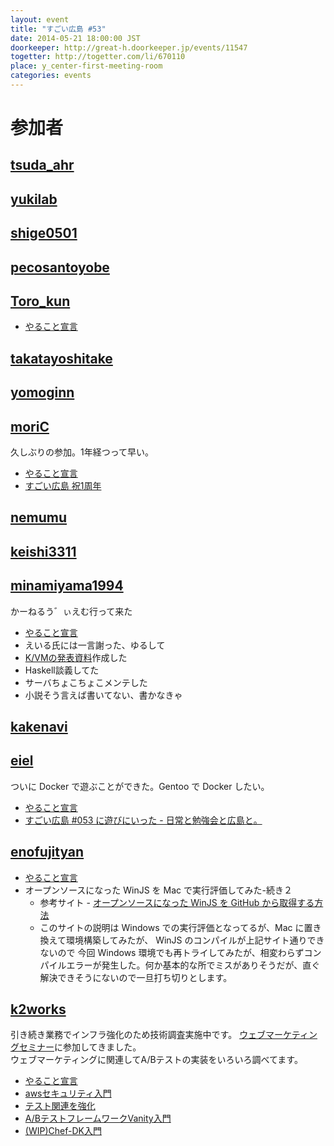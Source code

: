 ```yaml
---
layout: event
title: "すごい広島 #53"
date: 2014-05-21 18:00:00 JST
doorkeeper: http://great-h.doorkeeper.jp/events/11547
togetter: http://togetter.com/li/670110
place: y_center-first-meeting-room
categories: events
---
```


# 参加者


## [tsuda_ahr](http://twitter.com/tsuda_ahr)


## [yukilab](http://twitter.com/yukilab)


## [shige0501](https://github.com/shige0501)


## [pecosantoyobe](http://twitter.com/pecosantoyobe)


## [Toro_kun](https://twitter.com/Toro_kun)

* [やること宣言](https://github.com/great-h/great-h.github.io/issues/940)


## [takatayoshitake](http://twitter.com/takatayoshitake)


## [yomoginn](https://github.com/yomoginn)


## [moriC](https://github.com/moriC)

久しぶりの参加。1年経つって早い。

* [やること宣言](https://github.com/great-h/great-h.github.io/issues/937)
* [すごい広島 祝1周年](http://moric-life.tumblr.com/post/86395740811/1)

## [nemumu](https://github.com/nemumu)


## [keishi3311](https://github.com/keishi3311)


## [minamiyama1994](https://github.com/minamiyama1994)

かーねるう゛ぃえむ行って来た

* [やること宣言](https://github.com/great-h/great-h.github.io/issues/924)
* えいる氏には一言謝った、ゆるして
* [K/VMの発表資料](https://docs.google.com/presentation/d/19CqtAnfRbwrNQcGQZ1QLtB7ylOUzeZ91URk6iFGBENk/edit?usp=sharing)作成した
* Haskell談義してた
* サーバちょこちょこメンテした
* 小説そう言えば書いてない、書かなきゃ

## [kakenavi](http://twitter.com/kakenavi)


## [eiel](http://eiel.info/)

ついに Docker で遊ぶことができた。Gentoo で Docker したい。

* [やること宣言](https://github.com/great-h/great-h.github.io/issues/929)
* [すごい広島 #053 に遊びにいった - 日常と勉強会と広島と。](http://eielh-life.tumblr.com/post/86464702178/053)


## [enofujityan](http://twitter.com/enofujityan)

* [やること宣言](https://github.com/great-h/great-h.github.io/issues/936)
* オープンソースになった WinJS を Mac で実行評価してみた-続き２
  * 参考サイト - [オープンソースになった WinJS を GitHub から取得する方法](http://blogs.msdn.com/b/osamum/archive/2014/04/22/winjs-github.aspx?utm_source=twitterfeed&utm_medium=twitter)
  * このサイトの説明は Windows での実行評価となってるが、Mac に置き換えて環境構築してみたが、 WinJS のコンパイルが上記サイト通りできないので
今回 Windows 環境でも再トライしてみたが、相変わらずコンパイルエラーが発生した。何か基本的な所でミスがありそうだが、直ぐ解決できそうにないので一旦打ち切りとします。


## [k2works](https://github.com/k2works)

引き続き業務でインフラ強化のため技術調査実施中です。
[ウェブマーケティングセミナー](http://www.hibis.jp/%E3%82%A4%E3%83%99%E3%83%B3%E3%83%88%E6%83%85%E5%A0%B1/%E3%81%AF%E3%81%98%E3%82%81%E3%81%A6%E5%88%86%E3%81%8B%E3%82%8B-%E3%82%A6%E3%82%A7%E3%83%96%E3%83%9E%E3%83%BC%E3%82%B1%E3%83%86%E3%82%A3%E3%83%B3%E3%82%B0%E3%82%BB%E3%83%9F%E3%83%8A%E3%83%BC-%E5%85%AC%E9%96%8B%E3%82%BB%E3%83%9F%E3%83%8A%E3%83%BC/)に参加してきました。  
ウェブマーケティングに関連してA/Bテストの実装をいろいろ調べてます。

* [やること宣言](https://github.com/great-h/great-h.github.io/issues/941)
* [awsセキュリティ入門](https://github.com/k2works/aws_security_introduction)
* [テスト関連を強化](https://github.com/LeanEC/mvp_smoke_tester)
* [A/BテストフレームワークVanity入門](https://github.com/k2works/vanity_introduction)
* [(WIP)Chef-DK入門](https://github.com/k2works/Chef-DK_introduction)
